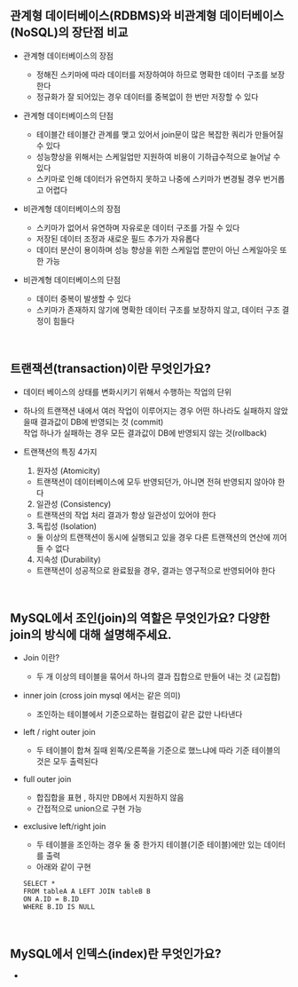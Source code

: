 ## 관계형 데이터베이스(RDBMS)와 비관계형 데이터베이스(NoSQL)의 장단점 비교
- 관계형 데이터베이스의 장점
  - 정해진 스키마에 따라 데이터를 저장하여야 하므로 명확한 데이터 구조를 보장한다
  - 정규화가 잘 되어있는 경우 데이터를 중복없이 한 번만 저장할 수 있다


- 관계형 데이터베이스의 단점
  - 테이블간 테이블간 관계를 맺고 있어서 join문이 많은 복잡한 쿼리가 만들어질 수 있다
  - 성능향상을 위해서는 스케일업만 지원하여 비용이 기하급수적으로 늘어날 수 있다
  - 스키마로 인해 데이터가 유연하지 못하고 나중에 스키마가 변경될 경우 번거롭고 어렵다


- 비관계형 데이터베이스의 장점
  - 스키마가 없어서 유연하며 자유로운 데이터 구조를 가질 수 있다
  - 저장된 데이터 조정과 새로운 필드 추가가 자유롭다
  - 데이터 분산이 용이하며 성능 향상을 위한 스케일업 뿐만이 아닌 스케일아웃 또한 가능


- 비관계형 데이터베이스의 단점
  - 데이터 중복이 발생할 수 있다
  - 스키마가 존재하지 않기에 명확한 데이터 구조를 보장하지 않고, 데이터 구조 결정이 힘들다


<br>

## 트랜잭션(transaction)이란 무엇인가요?
- 데이터 베이스의 상태를 변화시키기 위해서 수행하는 작업의 단위
- 하나의 트랜잭션 내에서 여러 작업이 이루어지는 경우 어떤 하나라도 실패하지 않았을때 결과값이 DB에 반영되는 것 (commit)<br>
작업 하나가 실패하는 경우 모든 결과값이 DB에 반영되지 않는 것(rollback)


- 트랜잭션의 특징 4가지
  1) 원자성 (Atomicity)
  -  트랜잭션이 데이터베이스에 모두 반영되던가, 아니면 전혀 반영되지 않아야 한다
  2) 일관성 (Consistency)
  - 트랜잭션의 작업 처리 결과가 항상 일관성이 있어야 한다
  3) 독립성 (Isolation)
  - 둘 이상의 트랜잭션이 동시에 실행되고 있을 경우 다른 트랜잭션의 연산에 끼어들 수 없다
  4) 지속성 (Durability)
  - 트랜잭션이 성공적으로 완료됬을 경우, 결과는 영구적으로 반영되어야 한다


<br>

## MySQL에서 조인(join)의 역할은 무엇인가요? 다양한 join의 방식에 대해 설명해주세요.
- Join 이란?
  -  두 개 이상의 테이블을 묶어서 하나의 결과 집합으로 만들어 내는 것 (교집합)

- inner join (cross join mysql 에서는 같은 의미)
  -  조인하는 테이블에서 기준으로하는 컬럼값이 같은 값만 나타낸다

- left / right outer join
  -  두 테이블이 합쳐 질때 왼쪽/오른쪽을 기준으로 했느냐에 따라 기준 테이블의 것은 모두 출력된다


- full outer join
  - 합집합을 표현 , 하지만 DB에서 지원하지 않음
  - 간접적으로 union으로 구현 가능

- exclusive left/right join
  - 두 테이블을 조인하는 경우 둘 중 한가지 테이블(기준 테이블)에만 있는 데이터를 출력 
  - 아래와 같이 구현
  ```
  SELECT * 
  FROM tableA A LEFT JOIN tableB B
  ON A.ID = B.ID
  WHERE B.ID IS NULL 
  ```



<br>

## MySQL에서 인덱스(index)란 무엇인가요?
-



